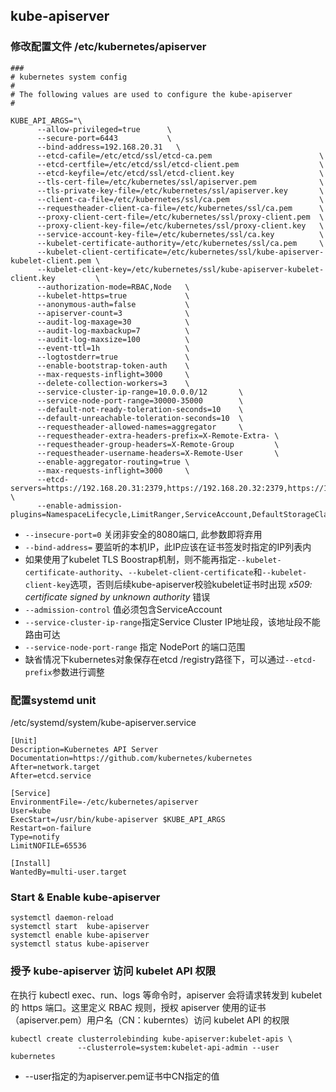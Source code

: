 ## kube-apiserver

### 修改配置文件 /etc/kubernetes/apiserver

```
###
# kubernetes system config
#
# The following values are used to configure the kube-apiserver
#

KUBE_API_ARGS="\
      --allow-privileged=true      \
      --secure-port=6443           \
      --bind-address=192.168.20.31   \
      --etcd-cafile=/etc/etcd/ssl/etcd-ca.pem                        \
      --etcd-certfile=/etc/etcd/ssl/etcd-client.pem                  \
      --etcd-keyfile=/etc/etcd/ssl/etcd-client.key                   \
      --tls-cert-file=/etc/kubernetes/ssl/apiserver.pem              \
      --tls-private-key-file=/etc/kubernetes/ssl/apiserver.key       \
      --client-ca-file=/etc/kubernetes/ssl/ca.pem                    \
      --requestheader-client-ca-file=/etc/kubernetes/ssl/ca.pem      \
      --proxy-client-cert-file=/etc/kubernetes/ssl/proxy-client.pem  \
      --proxy-client-key-file=/etc/kubernetes/ssl/proxy-client.key   \
      --service-account-key-file=/etc/kubernetes/ssl/ca.key          \
      --kubelet-certificate-authority=/etc/kubernetes/ssl/ca.pem     \
      --kubelet-client-certificate=/etc/kubernetes/ssl/kube-apiserver-kubelet-client.pem \
      --kubelet-client-key=/etc/kubernetes/ssl/kube-apiserver-kubelet-client.key         \
      --authorization-mode=RBAC,Node   \
      --kubelet-https=true             \
      --anonymous-auth=false           \
      --apiserver-count=3              \
      --audit-log-maxage=30            \
      --audit-log-maxbackup=7          \
      --audit-log-maxsize=100          \
      --event-ttl=1h                   \
      --logtostderr=true               \
      --enable-bootstrap-token-auth    \
      --max-requests-inflight=3000     \
      --delete-collection-workers=3    \
      --service-cluster-ip-range=10.0.0.0/12       \
      --service-node-port-range=30000-35000        \
      --default-not-ready-toleration-seconds=10    \
      --default-unreachable-toleration-seconds=10  \
      --requestheader-allowed-names=aggregator     \
      --requestheader-extra-headers-prefix=X-Remote-Extra- \
      --requestheader-group-headers=X-Remote-Group         \
      --requestheader-username-headers=X-Remote-User       \
      --enable-aggregator-routing=true \
      --max-requests-inflight=3000     \
      --etcd-servers=https://192.168.20.31:2379,https://192.168.20.32:2379,https://192.168.20.33:2379 \
      --enable-admission-plugins=NamespaceLifecycle,LimitRanger,ServiceAccount,DefaultStorageClass,ResourceQuota,NodeRestriction"
```

- `--insecure-port=0` 关闭非安全的8080端口, 此参数即将弃用
- `--bind-address=` 要监听的本机IP，此IP应该在证书签发时指定的IP列表内
- 如果使用了kubelet TLS Boostrap机制，则不能再指定`--kubelet-certificate-authority`、`--kubelet-client-certificate`和`--kubelet-client-key`选项，否则后续kube-apiserver校验kubelet证书时出现 *x509: certificate signed by unknown authority* 错误
- `--admission-control` 值必须包含ServiceAccount
- `--service-cluster-ip-range`指定Service Cluster IP地址段，该地址段不能路由可达
- `--service-node-port-range` 指定 NodePort 的端口范围
- 缺省情况下kubernetes对象保存在etcd /registry路径下，可以通过`--etcd-prefix`参数进行调整



### 配置systemd unit

/etc/systemd/system/kube-apiserver.service

```
[Unit]
Description=Kubernetes API Server
Documentation=https://github.com/kubernetes/kubernetes
After=network.target
After=etcd.service

[Service]
EnvironmentFile=-/etc/kubernetes/apiserver
User=kube
ExecStart=/usr/bin/kube-apiserver $KUBE_API_ARGS
Restart=on-failure
Type=notify
LimitNOFILE=65536

[Install]
WantedBy=multi-user.target
```


### Start & Enable kube-apiserver

```shell
systemctl daemon-reload
systemctl start  kube-apiserver
systemctl enable kube-apiserver
systemctl status kube-apiserver
```



### 授予 kube-apiserver 访问 kubelet API 权限

在执行 kubectl exec、run、logs 等命令时，apiserver 会将请求转发到 kubelet 的 https 端口。这里定义 RBAC 规则，授权 apiserver 使用的证书（apiserver.pem）用户名（CN：kuberntes）访问 kubelet API 的权限

```shell
kubectl create clusterrolebinding kube-apiserver:kubelet-apis \
               --clusterrole=system:kubelet-api-admin --user kubernetes
```

- --user指定的为apiserver.pem证书中CN指定的值

